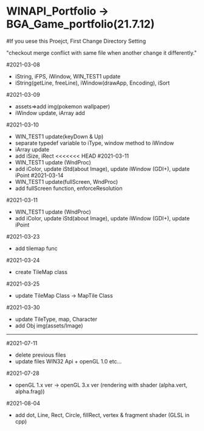 # WINAPI_Portfolio -> BGA_Game_portfolio(21.7.12)

#If you uese this Proejct, First Change Directory Setting 

"checkout merge conflict with same file when another change it differently."

#2021-03-08
- iString, iFPS, iWindow, WIN_TEST1 update
- iString(getLine, freeLine), iWindow(drawApp, Encoding), iSort

#2021-03-09
- assets=>add img(pokemon wallpaper)
- iWindow update, iArray add

#2021-03-10
- WIN_TEST1 update(keyDown & Up)
- separate typedef variable to iType, window method to iWindow 
- iArray update
- add iSize, iRect
<<<<<<< HEAD
#2021-03-11
- WIN_TEST1 update (WndProc)
- add iColor, update iStd(about Image), update iWindow (GDI+), update iPoint
#2021-03-14
- WIN_TEST1 update(fullScreen, WndProc)
- add fullScreen function, enforceResolution

#2021-03-11
- WIN_TEST1 update (WndProc)
- add iColor, update iStd(about Image), update iWindow (GDI+), update iPoint

#2021-03-23
- add tilemap func

#2021-03-24
- create TileMap class

#2021-03-25
- update TileMap Class -> MapTile Class

#2021-03-30
- update TileType, map, Character
- add Obj img(assets/Image)

------

#2021-07-11 
- delete previous files
- update files WIN32 Api + openGL 1.0 etc...

#2021-07-28
- openGL 1.x ver -> openGL 3.x ver (rendering with shader (alpha.vert, alpha.frag))

#2021-08-04
- add dot, Line, Rect, Circle, fillRect, vertex & fragment shader (GLSL in cpp)